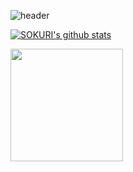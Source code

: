 ![header](https://capsule-render.vercel.app/api?type=waving&text=ChoiYJ2's%GitHub&color=gradient&customColorList=5&height=250&animation=fadeIn&fontColor=F0F8FF)

<a href="https://github.com/ChoiYJ2"><img align="center" src="https://github-readme-stats.vercel.app/api?username=ChoiYJ2&show_icons=true&include_all_commits=true&theme=merko&hide_border=true" alt="SOKURI's github stats" /></a>

<a href="https://github.com/ChoiYJ2"><img align="center" style="height:180px" src="https://github-readme-stats.vercel.app/api/top-langs/?username=ChoiYJ2&layout=compact&theme=merko&hide_border=true" /></a> 
<!--
**ChoiYJ2/ChoiYJ2** is a ✨ _special_ ✨ repository because its `README.md` (this file) appears on your GitHub profile.

Here are some ideas to get you started:

- 🔭 I’m currently working on ...
- 🌱 I’m currently learning ...
- 👯 I’m looking to collaborate on ...
- 🤔 I’m looking for help with ...
- 💬 Ask me about ...
- 📫 How to reach me: ...
- 😄 Pronouns: ...
- ⚡ Fun fact: ...
-->
